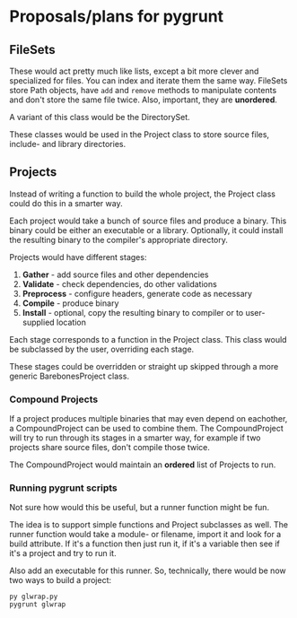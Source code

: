 # Proposals/plans for pygrunt #

## FileSets ##

These would act pretty much like lists, except a bit more clever and specialized for files. You
can index and iterate them the same way. FileSets store Path objects, have `add` and `remove`
methods to manipulate contents and don't store the same file twice. Also, important, they are
**unordered**.

A variant of this class would be the DirectorySet.

These classes would be used in the Project class to store source files, include- and library
directories.

## Projects ##

Instead of writing a function to build the whole project, the Project class could do this
in a smarter way.

Each project would take a bunch of source files and produce a binary. This binary could be either
an executable or a library. Optionally, it could install the resulting binary to the compiler's
appropriate directory.

Projects would have different stages:
 1. **Gather** - add source files and other dependencies  
 2. **Validate** - check dependencies, do other validations
 3. **Preprocess** - configure headers, generate code as necessary 
 4. **Compile** - produce binary
 5. **Install** - optional, copy the resulting binary to compiler or to user-supplied location

Each stage corresponds to a function in the Project class. This class would be subclassed by the
user, overriding each stage.

These stages could be overridden or straight up skipped through a more generic BarebonesProject
class.

### Compound Projects ###

If a project produces multiple binaries that may even depend on eachother, a CompoundProject
can be used to combine them. The CompoundProject will try to run through its stages in a smarter
way, for example if two projects share source files, don't compile those twice.

The CompoundProject would maintain an **ordered** list of Projects to run.

### Running pygrunt scripts ###

Not sure how would this be useful, but a runner function might be fun.

The idea is to support simple functions and Project subclasses as well. The runner function would
take a module- or filename, import it and look for a build attribute. If it's a function then
just run it, if it's a variable then see if it's a project and try to run it.

Also add an executable for this runner. So, technically, there would be now two ways to build
a project:

```
py glwrap.py
pygrunt glwrap
```
